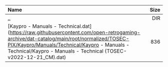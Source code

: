 |Name|Size|
|:---|---:|
|[..](../index.html)|DIR|
|[Kaypro - Manuals - Technical.dat](https://raw.githubusercontent.com/open-retrogaming-archive/dat-catalog/main/root/normalized/TOSEC-PIX/Kaypro/Manuals/Technical/Kaypro - Manuals - Technical/Kaypro - Manuals - Technical (TOSEC-v2022-12-21_CM).dat)|836|
